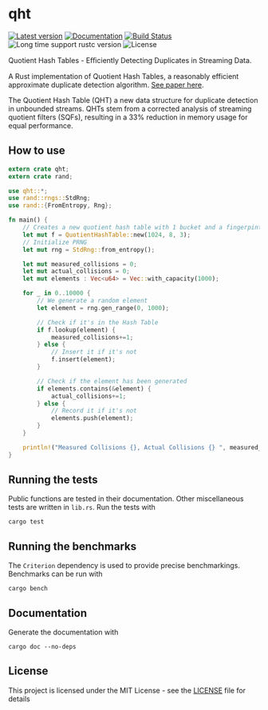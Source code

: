 # qht
[![Latest version](https://img.shields.io/crates/v/qht.svg)](https://crates.io/crates/qht)
[![Documentation](https://docs.rs/qht/badge.svg)](https://docs.rs/qht)
[![Build Status](https://travis-ci.org/ovheurdrive/qht-rs.svg?branch=master)](https://travis-ci.org/ovheurdrive/qht-rs)
![Long time support rustc version](https://img.shields.io/badge/rustc-1.31%2B-green.svg)
![License](https://img.shields.io/badge/License-MIT-blue.svg)

Quotient Hash Tables - Eﬃciently Detecting Duplicates in Streaming Data.

A Rust implementation of Quotient Hash Tables, a reasonably efficient approximate duplicate detection algorithm. [See paper here](https://arxiv.org/abs/1901.04358).

The Quotient Hash Table (QHT) a new data structure for duplicate detection in unbounded streams. 
QHTs stem from a corrected analysis of streaming quotient filters (SQFs), resulting in a 33\% reduction in memory usage for equal performance.

## How to use

```rust
extern crate qht;
extern crate rand;

use qht::*;
use rand::rngs::StdRng;
use rand::{FromEntropy, Rng};

fn main() {
    // Creates a new quotient hash table with 1 bucket and a fingerpint size of 3
    let mut f = QuotientHashTable::new(1024, 8, 3);
    // Initialize PRNG
    let mut rng = StdRng::from_entropy();

    let mut measured_collisions = 0;
    let mut actual_collisions = 0;
    let mut elements : Vec<u64> = Vec::with_capacity(1000);

    for _ in 0..10000 {
        // We generate a random element
        let element = rng.gen_range(0, 1000);

        // Check if it's in the Hash Table
        if f.lookup(element) {
            measured_collisions+=1;
        } else {
            // Insert it if it's not
            f.insert(element);
        }

        // Check if the element has been generated
        if elements.contains(&element) {
            actual_collisions+=1;
        } else {
            // Record it if it's not
            elements.push(element);
        }
    }

    println!("Measured Collisions {}, Actual Collisions {} ", measured_collisions, actual_collisions);
}

```

## Running the tests

Public functions are tested in their documentation.
Other miscellaneous tests are written in `lib.rs`.
Run the tests with

```
cargo test
```

## Running the benchmarks

The `Criterion` dependency is used to provide precise benchmarkings. Benchmarks can be run with
```
cargo bench
```

## Documentation

Generate the documentation with

```
cargo doc --no-deps
```

## License

This project is licensed under the MIT License - see the [LICENSE](LICENSE) file for details
